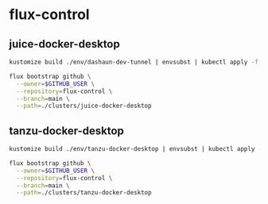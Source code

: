 # flux-control

## juice-docker-desktop

```bash
kustomize build ./env/dashaun-dev-tunnel | envsubst | kubectl apply -f -
```

```bash
flux bootstrap github \
  --owner=$GITHUB_USER \
  --repository=flux-control \
  --branch=main \
  --path=./clusters/juice-docker-desktop
```

## tanzu-docker-desktop

```bash
kustomize build ./env/tanzu-docker-desktop | envsubst | kubectl apply -f -
```

```bash
flux bootstrap github \
  --owner=$GITHUB_USER \
  --repository=flux-control \
  --branch=main \
  --path=./clusters/tanzu-docker-desktop
```